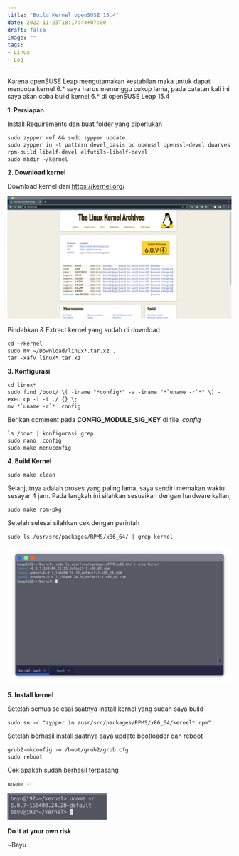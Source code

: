 ```yaml
---
title: "Build Kernel openSUSE 15.4"
date: 2022-11-23T18:17:44+07:00
draft: false
image: ""
tags:
- Linux
- Log
---
```


Karena openSUSE Leap mengutamakan kestabilan maka untuk dapat mencoba kernel 6.* saya harus menunggu cukup lama, pada catatan kali ini saya akan coba build kernel 6.* di openSUSE Leap 15.4

**1. Persiapan**

Install Requirements dan buat folder yang diperlukan

    sudo zypper ref && sudo zypper update 
    sudo zypper in -t pattern devel_basis bc openssl openssl-devel dwarves rpm-build libelf-devel elfutils-libelf-devel
    sudo mkdir ~/kernel

**2. Download kernel**

Download kernel dari https://kernel.org/

![](https://raw.githubusercontent.com/bembenk18/Images/main/Build-Kernel/image-2-1024x558.png)

Pindahkan & Extract kernel yang sudah di download

    cd ~/kernel
    sudo mv ~/Download/linux*.tar.xz .
    tar -xafv linux*.tar.xz

**3. Konfigurasi**

    cd linux*
    sudo find /boot/ \( -iname "*config*" -a -iname "*`uname -r`*" \) -exec cp -i -t ./ {} \;
    mv *`uname -r`* .config

Berikan comment pada **CONFIG_MODULE_SIG_KEY** di file *.config*

    ls /boot | konfigurasi grep
    sudo nano .config
    sudo make menuconfig

**4. Build Kernel**

    sudo make clean

Selanjutnya adalah proses yang paling lama, saya sendiri memakan waktu sesayar 4 jam. Pada langkah ini silahkan sesuaikan dengan hardware kalian,
   
    sudo make rpm-pkg

Setelah selesai silahkan cek dengan perintah

    sudo ls /usr/src/packages/RPMS/x86_64/ | grep kernel

![](https://raw.githubusercontent.com/bembenk18/Images/main/Build-Kernel/image-3.png)


**5. Install kernel**

Setelah semua selesai saatnya install kernel yang sudah saya build

    sudo su -c "zypper in /usr/src/packages/RPMS/x86_64/kernel*.rpm"

Setelah berhasil install saatnya saya update bootloader dan reboot

    grub2-mkconfig -o /boot/grub2/grub.cfg
    sudo reboot

Cek apakah sudah berhasil terpasang

    uname -r

![](https://raw.githubusercontent.com/bembenk18/Images/main/Build-Kernel/image-4.png)


**Do it at your own risk**

~Bayu 